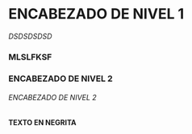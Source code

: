 # ENCABEZADO DE NIVEL 1

*DSDSDSDSD*

### MLSLFKSF

### ENCABEZADO DE NIVEL 2

###### *ENCABEZADO DE NIVEL 2*


**TEXTO EN NEGRITA**
